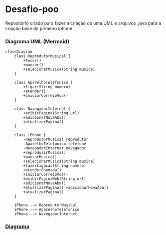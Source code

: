 # Desafio-poo
Repositório criado para fazer a criação de uma UML e arquivos .java para a criação base  do primeiro iphone

### Diagrama UML (Mermaid)
```Mermaid
classDiagram
    class ReprodutorMusical {
        +tocar()
        +pausar()
        +selecionarMusica(String musica)
    }

    class AparelhoTelefonico {
        +ligar(String numero)
        +atender()
        +iniciarCorreioVoz()
    }

    class NavegadorInternet {
        +exibirPagina(String url)
        +adicionarNovaAba()
        +atualizarPagina()
    }

    class iPhone {
        -ReprodutorMusical reprodutor
        -AparelhoTelefonico telefone
        -NavegadorInternet navegador
        +reproduzirMusica()
        +pausarMusica()
        +selecionarMusica(String musica)
        +fazerLigacao(String numero)
        +atenderChamada()
        +iniciarCorreioVoz()
        +exibirPaginaWeb(String url)
        +adicionarNovaAba()
        +atualizarPagina() +adicionarNovaAba()
        +atualizarPagina()
    }

    iPhone --> ReprodutorMusical
    iPhone --> AparelhoTelefonico
    iPhone --> NavegadorInternet
```
### [Diagrama](https://www.mermaidchart.com/raw/bc3025c9-ae5f-4697-8488-2f2447938d29?theme=light&version=v0.1&format=svg)
